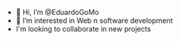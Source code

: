 - 👋 Hi, I’m @EduardoGoMo
- 👀 I’m interested in Web n software development
- I'm looking to collaborate in new projects


<!---
EduardoGoMo/EduardoGoMo is a ✨ special ✨ repository because its `README.md` (this file) appears on your GitHub profile.
You can click the Preview link to take a look at your changes.
--->
